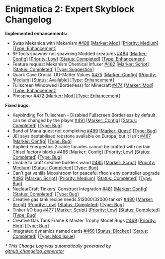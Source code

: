 # Enigmatica 2: Expert Skyblock Changelog

**Implemented enhancements:**

- Swap Mekanica with Mekanism [\#488](https://github.com/NillerMedDild/Enigmatica2ExpertSkyblock/issues/488) [[Marker: Mod](https://github.com/NillerMedDild/Enigmatica2ExpertSkyblock/labels/Marker:%20Mod)] [[Priority: Medium](https://github.com/NillerMedDild/Enigmatica2ExpertSkyblock/labels/Priority:%20Medium)] [[Type: Enhancement](https://github.com/NillerMedDild/Enigmatica2ExpertSkyblock/labels/Type:%20Enhancement)]
- RFTools spawner not spawning Modded creatures [\#484](https://github.com/NillerMedDild/Enigmatica2ExpertSkyblock/issues/484) [[Marker: Config](https://github.com/NillerMedDild/Enigmatica2ExpertSkyblock/labels/Marker:%20Config)] [[Priority: Low](https://github.com/NillerMedDild/Enigmatica2ExpertSkyblock/labels/Priority:%20Low)] [[Status: Completed](https://github.com/NillerMedDild/Enigmatica2ExpertSkyblock/labels/Status:%20Completed)] [[Type: Enhancement](https://github.com/NillerMedDild/Enigmatica2ExpertSkyblock/labels/Type:%20Enhancement)]
- Feature request Mekanism Chemical Infuser [\#482](https://github.com/NillerMedDild/Enigmatica2ExpertSkyblock/issues/482) [[Marker: Script](https://github.com/NillerMedDild/Enigmatica2ExpertSkyblock/labels/Marker:%20Script)] [[Status: Completed](https://github.com/NillerMedDild/Enigmatica2ExpertSkyblock/labels/Status:%20Completed)] [[Type: Suggestion](https://github.com/NillerMedDild/Enigmatica2ExpertSkyblock/labels/Type:%20Suggestion)]
- Quark Cave Crystal UU-Matter Values [\#475](https://github.com/NillerMedDild/Enigmatica2ExpertSkyblock/issues/475) [[Marker: Config](https://github.com/NillerMedDild/Enigmatica2ExpertSkyblock/labels/Marker:%20Config)] [[Priority: Medium](https://github.com/NillerMedDild/Enigmatica2ExpertSkyblock/labels/Priority:%20Medium)] [[Status: Available](https://github.com/NillerMedDild/Enigmatica2ExpertSkyblock/labels/Status:%20Available)] [[Type: Enhancement](https://github.com/NillerMedDild/Enigmatica2ExpertSkyblock/labels/Type:%20Enhancement)]
- Fullscreen Windowed \(Borderless\) for Minecraft [\#474](https://github.com/NillerMedDild/Enigmatica2ExpertSkyblock/issues/474) [[Marker: Mod](https://github.com/NillerMedDild/Enigmatica2ExpertSkyblock/labels/Marker:%20Mod)] [[Type: Enhancement](https://github.com/NillerMedDild/Enigmatica2ExpertSkyblock/labels/Type:%20Enhancement)]
- Phosphor [\#472](https://github.com/NillerMedDild/Enigmatica2ExpertSkyblock/issues/472) [[Marker: Mod](https://github.com/NillerMedDild/Enigmatica2ExpertSkyblock/labels/Marker:%20Mod)] [[Type: Enhancement](https://github.com/NillerMedDild/Enigmatica2ExpertSkyblock/labels/Type:%20Enhancement)]

**Fixed bugs:**

- Keybinding For Fullscreen - Disabled Fullscreen Borderless by default, can be changed by the player [\#491](https://github.com/NillerMedDild/Enigmatica2ExpertSkyblock/issues/491) [[Marker: Config](https://github.com/NillerMedDild/Enigmatica2ExpertSkyblock/labels/Marker:%20Config)] [[Status: Completed](https://github.com/NillerMedDild/Enigmatica2ExpertSkyblock/labels/Status:%20Completed)] [[Type: Bug](https://github.com/NillerMedDild/Enigmatica2ExpertSkyblock/labels/Type:%20Bug)]
- Band of Mana quest not completing [\#489](https://github.com/NillerMedDild/Enigmatica2ExpertSkyblock/issues/489) [[Marker: Quest](https://github.com/NillerMedDild/Enigmatica2ExpertSkyblock/labels/Marker:%20Quest)] [[Type: Bug](https://github.com/NillerMedDild/Enigmatica2ExpertSkyblock/labels/Type:%20Bug)]
- JEI says destabilised redstone available on Europa, but it isn't [\#487](https://github.com/NillerMedDild/Enigmatica2ExpertSkyblock/issues/487) [[Marker: Config](https://github.com/NillerMedDild/Enigmatica2ExpertSkyblock/labels/Marker:%20Config)] [[Type: Bug](https://github.com/NillerMedDild/Enigmatica2ExpertSkyblock/labels/Type:%20Bug)]
- Applied Energestics 2 cable facades cannot be crafted with certain Chisel factory blocks [\#486](https://github.com/NillerMedDild/Enigmatica2ExpertSkyblock/issues/486) [[Marker: Config](https://github.com/NillerMedDild/Enigmatica2ExpertSkyblock/labels/Marker:%20Config)] [[Priority: Low](https://github.com/NillerMedDild/Enigmatica2ExpertSkyblock/labels/Priority:%20Low)] [[Status: Completed](https://github.com/NillerMedDild/Enigmatica2ExpertSkyblock/labels/Status:%20Completed)] [[Type: Bug](https://github.com/NillerMedDild/Enigmatica2ExpertSkyblock/labels/Type:%20Bug)]
- Unable to craft creative builders wand [\#485](https://github.com/NillerMedDild/Enigmatica2ExpertSkyblock/issues/485) [[Marker: Script](https://github.com/NillerMedDild/Enigmatica2ExpertSkyblock/labels/Marker:%20Script)] [[Priority: Medium](https://github.com/NillerMedDild/Enigmatica2ExpertSkyblock/labels/Priority:%20Medium)] [[Status: Completed](https://github.com/NillerMedDild/Enigmatica2ExpertSkyblock/labels/Status:%20Completed)] [[Type: Bug](https://github.com/NillerMedDild/Enigmatica2ExpertSkyblock/labels/Type:%20Bug)]
- Can't get vanilla Mooshroom for peaceful rftools env controller upgrade [\#483](https://github.com/NillerMedDild/Enigmatica2ExpertSkyblock/issues/483) [[Marker: Script](https://github.com/NillerMedDild/Enigmatica2ExpertSkyblock/labels/Marker:%20Script)] [[Priority: Medium](https://github.com/NillerMedDild/Enigmatica2ExpertSkyblock/labels/Priority:%20Medium)] [[Status: Completed](https://github.com/NillerMedDild/Enigmatica2ExpertSkyblock/labels/Status:%20Completed)] [[Type: Bug](https://github.com/NillerMedDild/Enigmatica2ExpertSkyblock/labels/Type:%20Bug)]
- NuclearCraft Tinkers' Construct Integration [\#481](https://github.com/NillerMedDild/Enigmatica2ExpertSkyblock/issues/481) [[Marker: Config](https://github.com/NillerMedDild/Enigmatica2ExpertSkyblock/labels/Marker:%20Config)] [[Status: Completed](https://github.com/NillerMedDild/Enigmatica2ExpertSkyblock/labels/Status:%20Completed)] [[Type: Bug](https://github.com/NillerMedDild/Enigmatica2ExpertSkyblock/labels/Type:%20Bug)]
- Creative gas tank recipe needs 512000/32000 tanks? [\#480](https://github.com/NillerMedDild/Enigmatica2ExpertSkyblock/issues/480) [[Marker: Script](https://github.com/NillerMedDild/Enigmatica2ExpertSkyblock/labels/Marker:%20Script)] [[Priority: Low](https://github.com/NillerMedDild/Enigmatica2ExpertSkyblock/labels/Priority:%20Low)] [[Status: Completed](https://github.com/NillerMedDild/Enigmatica2ExpertSkyblock/labels/Status:%20Completed)] [[Type: Bug](https://github.com/NillerMedDild/Enigmatica2ExpertSkyblock/labels/Type:%20Bug)]
- Tinker I/O bug [\#477](https://github.com/NillerMedDild/Enigmatica2ExpertSkyblock/issues/477) [[Marker: Script](https://github.com/NillerMedDild/Enigmatica2ExpertSkyblock/labels/Marker:%20Script)] [[Priority: Low](https://github.com/NillerMedDild/Enigmatica2ExpertSkyblock/labels/Priority:%20Low)] [[Status: Completed](https://github.com/NillerMedDild/Enigmatica2ExpertSkyblock/labels/Status:%20Completed)] [[Type: Bug](https://github.com/NillerMedDild/Enigmatica2ExpertSkyblock/labels/Type:%20Bug)]
- Creative Gas Tank Frame & Master Trophy Model Bugs [\#469](https://github.com/NillerMedDild/Enigmatica2ExpertSkyblock/issues/469) [[Priority: High](https://github.com/NillerMedDild/Enigmatica2ExpertSkyblock/labels/Priority:%20High)] [[Type: Bug](https://github.com/NillerMedDild/Enigmatica2ExpertSkyblock/labels/Type:%20Bug)]
- Integrated dynamics named cards [\#468](https://github.com/NillerMedDild/Enigmatica2ExpertSkyblock/issues/468) [[Status: Blocked](https://github.com/NillerMedDild/Enigmatica2ExpertSkyblock/labels/Status:%20Blocked)] [[Status: Completed](https://github.com/NillerMedDild/Enigmatica2ExpertSkyblock/labels/Status:%20Completed)] [[Type: Mod Issue](https://github.com/NillerMedDild/Enigmatica2ExpertSkyblock/labels/Type:%20Mod%20Issue)]



\* *This Change Log was automatically generated by [github_changelog_generator](https://github.com/skywinder/Github-Changelog-Generator)*